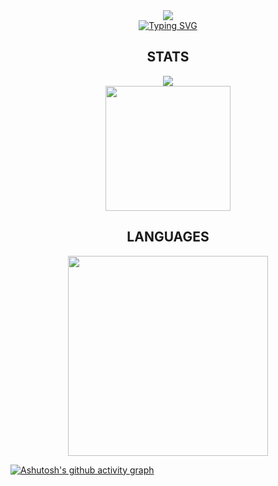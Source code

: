 <div align="center">
  <img src="img/sanrio.jpeg">
</div>

<div align="center">
    <a href="https://git.io/typing-svg"><img src="https://readme-typing-svg.demolab.com?font=Fira+Code&pause=1000&center=true&vCenter=true&width=435&lines=Informatics+Engineering;Bandung+Institute+Of+Technology;Abdullah+Farhan" alt="Typing SVG" />
    </a>
</div>

<div align="center">
    <h2>STATS</h2>
    <a href = "https://github.com/Farhanabd05/">
        <!-- <img src="https://github-profile-trophy.vercel.app/?username=Farhanabd05&column=-1&theme=buefy&rank=-C,-B,-?" /> -->
        <img src="https://github-profile-trophy.vercel.app/?username=Farhanabd05&theme=buefy&no-bg=true&no-frame=true&row=1&column=4&title=MultiLanguage,Commits,Repo,PullRequest">
        <br>
      <img src="https://github-readme-stats.vercel.app/api?username=Farhanabd05&hide=issues&count_private=true&show_icons=true&theme=buefy" height=200/>
        <br>
    </a>
</div>

<div align="center">
    <h2>LANGUAGES</h2>
    <a href = "https://github.com/Farhanabd05/">
        <img src="https://github-readme-stats.vercel.app/api/top-langs/?username=Farhanabd05&layout=compact&theme=buefy&langs_count=10" width=320/>
    </a>
</div>


[![Ashutosh's github activity graph](https://github-readme-activity-graph.vercel.app/graph?username=Farhanabd05&theme=buefy)](https://github.com/ashutosh00710/github-readme-activity-graph)
